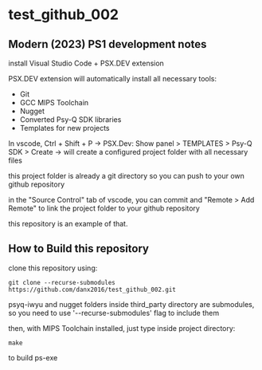 # test_github_002

## Modern (2023) PS1 development notes ##

install Visual Studio Code + PSX.DEV extension

PSX.DEV extension will automatically install all necessary tools:
* Git
* GCC MIPS Toolchain 
* Nugget
* Converted Psy-Q SDK libraries
* Templates for new projects

In vscode, Ctrl + Shift + P -> PSX.Dev: Show panel > TEMPLATES > Psy-Q SDK > Create -> will create a configured project folder with all necessary files

this project folder is already a git directory so you can push to your own github repository

in the "Source Control" tab of vscode, you can commit and "Remote > Add Remote" to link the project folder to your github repository

this repository is an example of that.


## How to Build this repository ##

clone this repository using:
```
git clone --recurse-submodules https://github.com/danx2016/test_github_002.git
```
psyq-iwyu and nugget folders inside third_party directory are submodules, so you need to use '--recurse-submodules' flag to include them 

then, with MIPS Toolchain installed, just type inside project directory:
```
make
```
to build ps-exe

